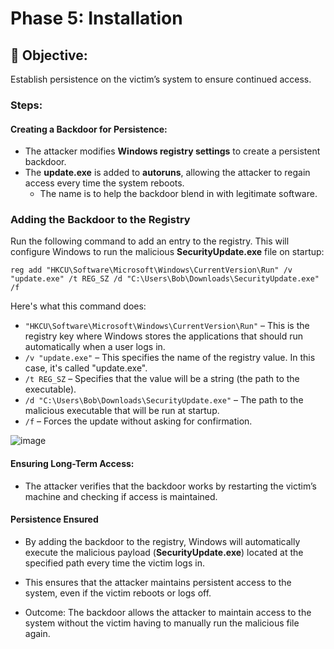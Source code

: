 # Phase 5: Installation

## 🌟 Objective:
Establish persistence on the victim’s system to ensure continued access.

### Steps:
#### Creating a Backdoor for Persistence:
- The attacker modifies **Windows registry settings** to create a persistent backdoor.
- The **update.exe** is added to **autoruns**, allowing the attacker to regain access every time the system reboots.
    - The name is to help the backdoor blend in with legitimate software.

### Adding the Backdoor to the Registry

Run the following command to add an entry to the registry. This will configure Windows to run the malicious **SecurityUpdate.exe** file on startup:

```
reg add "HKCU\Software\Microsoft\Windows\CurrentVersion\Run" /v "update.exe" /t REG_SZ /d "C:\Users\Bob\Downloads\SecurityUpdate.exe" /f
```

Here's what this command does:

- `"HKCU\Software\Microsoft\Windows\CurrentVersion\Run"` – This is the registry key where Windows stores the applications that should run automatically when a user logs in.
- `/v "update.exe"` – This specifies the name of the registry value. In this case, it's called "update.exe".
- `/t REG_SZ` – Specifies that the value will be a string (the path to the executable).
- `/d "C:\Users\Bob\Downloads\SecurityUpdate.exe"` – The path to the malicious executable that will be run at startup.
- `/f` – Forces the update without asking for confirmation.

![image](https://github.com/user-attachments/assets/73d813bc-eccb-4d4b-b376-1bb7e980b069)

#### Ensuring Long-Term Access:
- The attacker verifies that the backdoor works by restarting the victim’s machine and checking if access is maintained.

#### Persistence Ensured

- By adding the backdoor to the registry, Windows will automatically execute the malicious payload (**SecurityUpdate.exe**) located at the specified path every time the victim logs in.

- This ensures that the attacker maintains persistent access to the system, even if the victim reboots or logs off.

- Outcome: The backdoor allows the attacker to maintain access to the system without the victim having to manually run the malicious file again.

